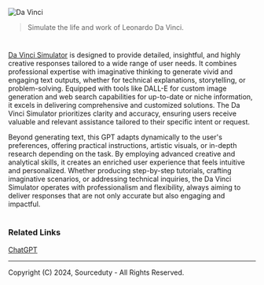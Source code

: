 ![Da Vinci](https://github.com/user-attachments/assets/10b6827c-3b0c-4c4c-bb00-4f92699d0437)

>  Simulate the life and work of Leonardo Da Vinci.
#

[Da Vinci Simulator](https://chatgpt.com/g/g-675514a2446081919e4c66f42b590b0c-da-vinci-simulator) is designed to provide detailed, insightful, and highly creative responses tailored to a wide range of user needs. It combines professional expertise with imaginative thinking to generate vivid and engaging text outputs, whether for technical explanations, storytelling, or problem-solving. Equipped with tools like DALL-E for custom image generation and web search capabilities for up-to-date or niche information, it excels in delivering comprehensive and customized solutions. The Da Vinci Simulator prioritizes clarity and accuracy, ensuring users receive valuable and relevant assistance tailored to their specific intent or request.

Beyond generating text, this GPT adapts dynamically to the user's preferences, offering practical instructions, artistic visuals, or in-depth research depending on the task. By employing advanced creative and analytical skills, it creates an enriched user experience that feels intuitive and personalized. Whether producing step-by-step tutorials, crafting imaginative scenarios, or addressing technical inquiries, the Da Vinci Simulator operates with professionalism and flexibility, always aiming to deliver responses that are not only accurate but also engaging and impactful.

#
### Related Links

[ChatGPT](https://github.com/sourceduty/ChatGPT)

***
Copyright (C) 2024, Sourceduty - All Rights Reserved.
